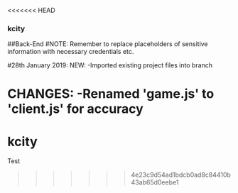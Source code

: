 <<<<<<< HEAD
### kcity
##Back-End
#NOTE: Remember to replace placeholders of sensitive information with necessary credentials etc.

#28th January 2019:
NEW:
-Imported existing project files into branch

CHANGES:
-Renamed 'game.js' to 'client.js' for accuracy
=======
# kcity
Test
>>>>>>> 4e23c9d54ad1bdcb0ad8c84410b43ab65d0eebe1
